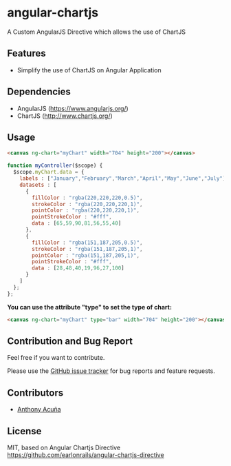 angular-chartjs
===============

A Custom AngularJS Directive which allows the use of ChartJS


Features
--------
* Simplify the use of ChartJS on Angular Application

Dependencies
--------
* AngularJS (https://www.angularjs.org/)
* ChartJS (http://www.chartjs.org/)

Usage
--------
``` html
<canvas ng-chart="myChart" width="704" height="200"></canvas>
``` 
``` js
function myController($scope) {
  $scope.myChart.data = {
    labels : ["January","February","March","April","May","June","July"],
    datasets : [
      {
        fillColor : "rgba(220,220,220,0.5)",
        strokeColor : "rgba(220,220,220,1)",
        pointColor : "rgba(220,220,220,1)",
        pointStrokeColor : "#fff",
        data : [65,59,90,81,56,55,40]
      },
      {
        fillColor : "rgba(151,187,205,0.5)",
        strokeColor : "rgba(151,187,205,1)",
        pointColor : "rgba(151,187,205,1)",
        pointStrokeColor : "#fff",
        data : [28,48,40,19,96,27,100]
      }
    ]
  };
};
``` 
**You can use the attribute "type" to set the type of chart:**
``` html
<canvas ng-chart="myChart" type="bar" width="704" height="200"></canvas>
```

Contribution and Bug Report
--------
Feel free if you want to contribute. 

Please use the [GitHub issue tracker](https://github.com/creaworlds/angular-chartjs/issues) for bug
reports and feature requests.

Contributors
--------
 - [Anthony Acuña](http://www.creaworlds.com.mx/)

 License
--------
MIT, based on Angular Chartjs Directive
https://github.com/earlonrails/angular-chartjs-directive
